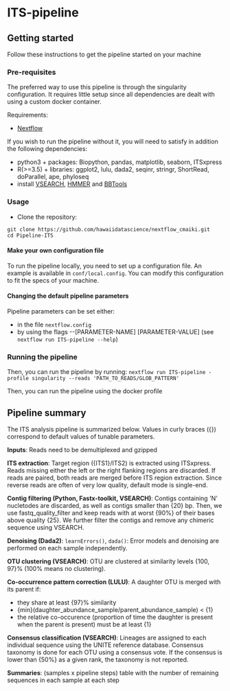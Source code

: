 # ITS-pipeline

## Getting started

Follow these instructions to get the pipeline started on your machine

### Pre-requisites

The preferred way to use this pipeline is through the singularity configuration. It requires little setup since all dependencies are dealt with using a custom docker container.

Requirements:
- [Nextflow](https://www.nextflow.io/docs/latest/getstarted.html)

If you wish to run the pipeline without it, you will need to satisfy in addition the following dependencies:

- python3 + packages: Biopython, pandas, matplotlib, seaborn, ITSxpress
- R(>=3.5) + libraries: ggplot2, lulu, dada2, seqinr, stringr, ShortRead, doParallel, ape, phyloseq
- install [VSEARCH](https://github.com/torognes/vsearch/releases), [HMMER](http://eddylab.org/software/hmmer) and [BBTools](https://sourceforge.net/projects/bbmap)

### Usage

- Clone the repository:
```
git clone https://github.com/hawaiidatascience/nextflow_cmaiki.git
cd Pipeline-ITS
```

#### Make your own configuration file
To run the pipeline locally, you need to set up a configuration file. An example is available in `conf/local.config`.
You can modify this configuration to fit the specs of your machine.

#### Changing the default pipeline parameters

Pipeline parameters can be set either:
- in the file `nextflow.config`
- by using the flags --[PARAMETER-NAME] [PARAMETER-VALUE] (see `nextflow run ITS-pipeline --help`)

### Running the pipeline

Then, you can run the pipeline by running:
`nextflow run ITS-pipeline -profile singularity --reads 'PATH_TO_READS/GLOB_PATTERN'`

Then, you can run the pipeline using the docker profile

## Pipeline summary

The ITS analysis pipeline is summarized below. Values in curly braces ({}) correspond to default values of tunable parameters.

**Inputs**: 
Reads need to be demultiplexed and gzipped

**ITS extraction**: 
Target region ({ITS1}/ITS2) is extracted using ITSxpress. Reads missing either the left or the right flanking regions are discarded. If reads are paired, both reads are merged before ITS region extraction. Since reverse reads are often of very low quality, default mode is single-end.

**Contig filtering (Python, Fastx-toolkit, VSEARCH)**: 
Contigs containing 'N' nucletodes are discarded, as well as contigs smaller than {20} bp. Then, we use fastq_quality_filter and keep reads with at worst {90%} of their bases above quality {25}. We further filter the contigs and remove any chimeric sequence using VSEARCH.

**Denoising (Dada2)**: 
`learnErrors()`, `dada()`: Error models and denoising are performed on each sample independently.

**OTU clustering (VSEARCH)**: 
OTU are clustered at similarity levels {100, 97}% (100% means no clustering).

**Co-occurrence pattern correction (LULU)**: 
A daughter OTU is merged with its parent if:
* they share at least {97}% similarity
* {min}(daughter\_abundance\_sample/parent\_abundance\_sample) < {1}
* the relative co-occurence (proportion of time the daughter is present when the parent is present) must be at least {1}

**Consensus classification (VSEARCH)**: 
Lineages are assigned to each individual sequence using the UNITE reference database. Consensus taxonomy is done for each OTU using a consensus vote. If the consensus is lower than {50%} as a given rank, the taxonomy is not reported.

**Summaries**: 
(samples x pipeline steps) table with the number of remaining sequences in each sample at each step

